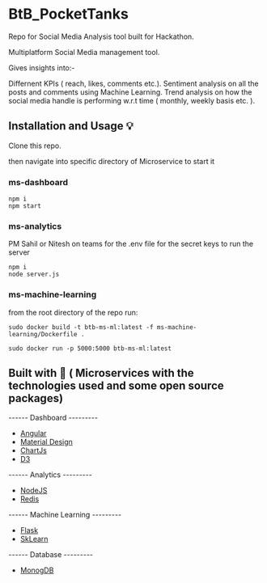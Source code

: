 # BtB_PocketTanks
Repo for Social Media Analysis tool built for Hackathon.

Multiplatform Social Media management tool.

Gives insights into:-

Differnent KPIs ( reach, likes, comments etc.).
Sentiment analysis on all the posts and comments using Machine Learning.
Trend analysis on how the social media handle is performing w.r.t time ( monthly, weekly basis etc. ).


## Installation and Usage 💡

Clone this repo.

then navigate into specific directory of Microservice to start it


### ms-dashboard
```
npm i
npm start
```


### ms-analytics
PM Sahil or Nitesh on teams for the .env file for the secret keys to run the server
```
npm i
node server.js
```


### ms-machine-learning
from the root directory of the repo
run:
```
sudo docker build -t btb-ms-ml:latest -f ms-machine-learning/Dockerfile .

sudo docker run -p 5000:5000 btb-ms-ml:latest
```

## Built with 🔧 ( Microservices with the technologies used and some open source packages)

------ Dashboard ---------
* [Angular](https://angular.io/)
* [Material Design](https://material.angular.io/)
* [ChartJs](https://www.chartjs.org/)
* [D3](https://d3js.org/)

------ Analytics ---------
* [NodeJS](https://nodejs.org/)
* [Redis](https://redis.io/)

------ Machine Learning ---------
* [Flask](https://palletsprojects.com/p/flask/)
* [SkLearn](https://scikit-learn.org/stable/index.html)

------ Database ---------
* [MonogDB](https://www.mongodb.com/)
